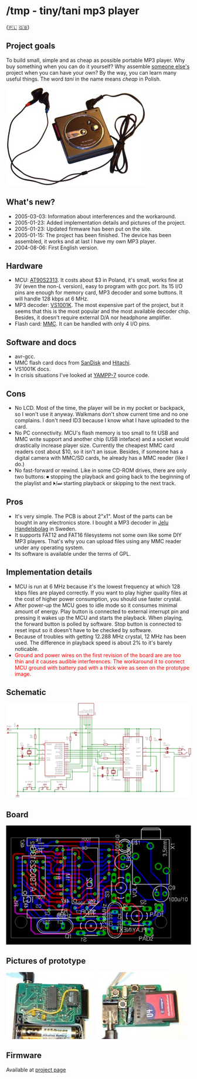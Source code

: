 /tmp - tiny/tani mp3 player
===========================

([🇵🇱](../pl/) [🇬🇧](../en/))

Project goals
-------------

To build small, simple and as cheap as possible portable MP3 player.
Why buy something when you can do it yourself? Why assemble
[someone else's](http://www.yampp.com/) project when you can have
your own? By the way, you can learn many useful things. The word _tani_ in
the name means _cheap_ in Polish.</p>

![Picture of /tmp](../foto1.jpg)

What's new?
-----------

* 2005-03-03: Information about interferences and the workaround.
* 2005-01-23: Added implementation details and pictures of the project.
* 2005-01-23: Updated firmware has been put on the site.
* 2005-01-15: The project has been finished. The device has been assembled, it works and at last I have my own MP3 player.
* 2004-08-06: First English version.

Hardware
--------

* MCU: [AT90S2313](http://www.atmel.com/dyn/products/product_card.asp?part_id=1993). It costs about $3 in Poland, it's small, works fine at 3V (even the non-_L_ version), easy to program with gcc port. Its 15 I/O pins are enough for memory card, MP3 decoder and some buttons. It will handle 128 kbps at 6 MHz.
* MP3 decoder: [VS1001K](http://www.vlsi.fi/vs1001/vs1001.htm). The most expensive part of the project, but it seems that this is the most popular and the most available decoder chip. Besides, it doesn't require external D/A nor headphone amplifier.
* Flash card: [MMC](http://www.mmca.org/). It can be handled with only 4 I/O pins.

Software and docs
-----------------

* avr-gcc.
* MMC flash card docs from [SanDisk](http://www.sandisk.com/) and [Hitachi](http://www.hitachi.com/).
* VS1001K docs.
* In crisis situations I've looked at [YAMPP-7](http://www.yampp.com/) source code.

Cons
----

* No LCD. Most of the time, the player will be in my pocket or backpack, so I won't use it anyway. Walkmans don't show current time and no one complains. I don't need ID3 because I know what I have uploaded to the card.
* No PC connectivity. MCU's flash memory is too small to fit USB and MMC write support and another chip (USB inteface) and a socket would drastically increase player size. Currently the cheapest MMC card readers cost about $10, so it isn't an issue. Besides, if someone has a digital camera with MMC/SD cards, he already has a MMC reader (like I do.)
* No fast-forward or rewind. Like in some CD-ROM drives, there are only two buttons: ⏹ stopping the playback and going back to the beginning of the playlist and ⏵/⏭ starting playback or skipping to the next track.

Pros
----

* It's very simple. The PCB is about 2"x1". Most of the parts can be bought in any electronics store. I bought a MP3 decoder in [Jelu Handelsbolag](http://www.jelu.se/) in Sweden.
* It supports FAT12 and FAT16 filesystems not some own like some DIY MP3 players. That's why you can upload files using any MMC reader under any operating system.
* Its software is available under the terms of GPL.

Implementation details
----------------------

* MCU is run at 6 MHz because it's the lowest frequency at which 128 kbps files are played correctly. If you want to play higher quality files at the cost of higher power consumption, you should use faster crystal.
* After power-up the MCU goes to idle mode so it consumes minimal amount of energy. Play button is connected to external interrupt pin and pressing it wakes up the MCU and starts the playback. When playing, the forward button is polled by software. Stop button is connected to reset input so it doesn't have to be checked by software.
* Because of troubles with getting 12.288 MHz crystal, 12 MHz has been used.  The difference in playback speed is about 2% to it's barely noticable.
* <span style="color: red;">Ground and power wires on the first revision of the board are are too thin and it causes audible interferences. The workaround it to connect MCU ground with battery pad with a thick wire as seen on the prototype image.</span>

Schematic
---------

![Schematic](../tmp.sch.png)

Board
-----

![Board](../tmp.brd.png)

Pictures of prototype
---------------------

![Picture 1](../foto2.jpg) ![Picture 2](../foto3.jpg)

Firmware
--------

Available at [project page](https://github.com/wojtekka/tmp/releases/)


